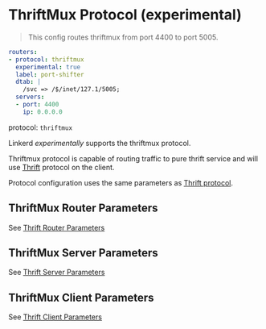 # ThriftMux Protocol (experimental)

> This config routes thriftmux from port 4400 to port 5005.

```yaml
routers:
- protocol: thriftmux
  experimental: true
  label: port-shifter
  dtab: |
    /svc => /$/inet/127.1/5005;
  servers:
  - port: 4400
    ip: 0.0.0.0
```

protocol: `thriftmux`

Linkerd _experimentally_ supports the thriftmux protocol.

Thriftmux protocol is capable of routing traffic to pure thrift service and
will use [Thrift](https://twitter.github.io/finagle/guide/Protocols.html#thrift) protocol on the client.

Protocol configuration uses the same parameters as
[Thrift protocol](https://linkerd.io/config/head/linkerd#thrift-protocol).

## ThriftMux Router Parameters

See [Thrift Router Parameters](https://linkerd.io/config/head/linkerd#thrift-router-parameters)

## ThriftMux Server Parameters

See [Thrift Server Parameters](https://linkerd.io/config/head/linkerd#thrift-server-parameters)

## ThriftMux Client Parameters

See [Thrift Client Parameters](https://linkerd.io/config/head/linkerd#thrift-client-parameters)
